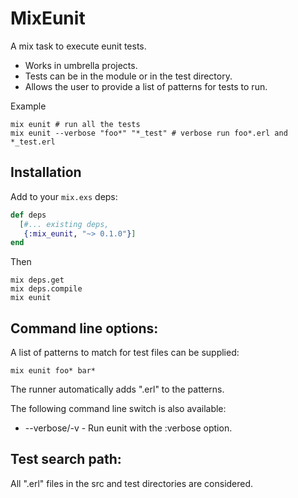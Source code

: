 MixEunit
========

A mix task to execute eunit tests.

* Works in umbrella projects.
* Tests can be in the module or in the test directory.
* Allows the user to provide a list of patterns for tests to run.

Example
```
mix eunit # run all the tests
mix eunit --verbose "foo*" "*_test" # verbose run foo*.erl and *_test.erl
```

Installation
------------

Add to your `mix.exs` deps:

```elixir
def deps
  [#... existing deps,
   {:mix_eunit, "~> 0.1.0"}]
end
```

Then

```
mix deps.get
mix deps.compile
mix eunit
```


Command line options:
---------------------

A list of patterns to match for test files can be supplied:

```
mix eunit foo* bar*
```

The runner automatically adds ".erl" to the patterns.

The following command line switch is also available:

* --verbose/-v - Run eunit with the :verbose option.

Test search path:
-----------------

All ".erl" files in the src and test directories are considered.

